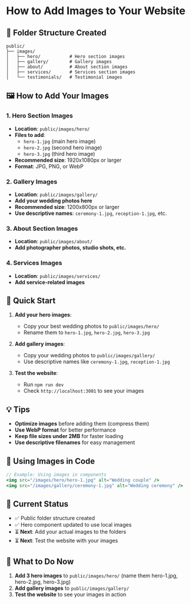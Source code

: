 # How to Add Images to Your Website

## 📁 Folder Structure Created

```
public/
├── images/
│   ├── hero/           # Hero section images
│   ├── gallery/        # Gallery images  
│   ├── about/          # About section images
│   ├── services/       # Services section images
│   └── testimonials/   # Testimonial images
```

## 🖼️ How to Add Your Images

### 1. **Hero Section Images**
- **Location**: `public/images/hero/`
- **Files to add**: 
  - `hero-1.jpg` (main hero image)
  - `hero-2.jpg` (second hero image)
  - `hero-3.jpg` (third hero image)
- **Recommended size**: 1920x1080px or larger
- **Format**: JPG, PNG, or WebP

### 2. **Gallery Images**
- **Location**: `public/images/gallery/`
- **Add your wedding photos here**
- **Recommended size**: 1200x800px or larger
- **Use descriptive names**: `ceremony-1.jpg`, `reception-1.jpg`, etc.

### 3. **About Section Images**
- **Location**: `public/images/about/`
- **Add photographer photos, studio shots, etc.**

### 4. **Services Images**
- **Location**: `public/images/services/`
- **Add service-related images**

## 🚀 Quick Start

1. **Add your hero images**:
   - Copy your best wedding photos to `public/images/hero/`
   - Rename them to `hero-1.jpg`, `hero-2.jpg`, `hero-3.jpg`

2. **Add gallery images**:
   - Copy your wedding photos to `public/images/gallery/`
   - Use descriptive names like `ceremony-1.jpg`, `reception-1.jpg`

3. **Test the website**:
   - Run `npm run dev`
   - Check `http://localhost:3001` to see your images

## 💡 Tips

- **Optimize images** before adding them (compress them)
- **Use WebP format** for better performance
- **Keep file sizes under 2MB** for faster loading
- **Use descriptive filenames** for easy management

## 🔧 Using Images in Code

```jsx
// Example: Using images in components
<img src="/images/hero/hero-1.jpg" alt="Wedding couple" />
<img src="/images/gallery/ceremony-1.jpg" alt="Wedding ceremony" />
```

## 📝 Current Status

- ✅ Public folder structure created
- ✅ Hero component updated to use local images
- ⏳ **Next**: Add your actual images to the folders
- ⏳ **Next**: Test the website with your images

## 🎯 What to Do Now

1. **Add 3 hero images** to `public/images/hero/` (name them hero-1.jpg, hero-2.jpg, hero-3.jpg)
2. **Add gallery images** to `public/images/gallery/`
3. **Test the website** to see your images in action




